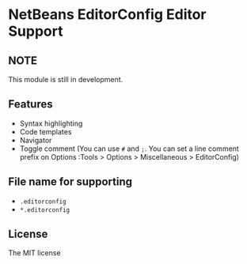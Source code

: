 # NetBeans EditorConfig Editor Support

## NOTE

This module is still in development.

## Features

- Syntax highlighting
- Code templates
- Navigator
- Toggle comment (You can use `#` and `;`. You can set a line comment prefix on Options :Tools > Options > Miscellaneous > EditorConfig)

## File name for supporting

- `.editorconfig`
- `*.editorconfig`

## License

The MIT license
